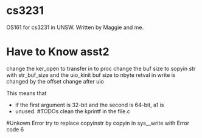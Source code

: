 # cs3231
OS161 for cs3231 in UNSW. Written by Maggie and me.

# Have to Know asst2
change the ker_open to transfer in to proc
change the buf size to sopyin str with str_buf_size and the uio_kinit buf size to nbyte
retval in write is changed by the offset change after uio
<!-- from comment in syscall.c  -->
This means that
 * if the first argument is 32-bit and the second is 64-bit, a1 is
 * unused.
#TODOs
clean the kprintf in the file.c

#Unkown Error
try to replace copyinstr by copyin in sys__write with Error code 6
